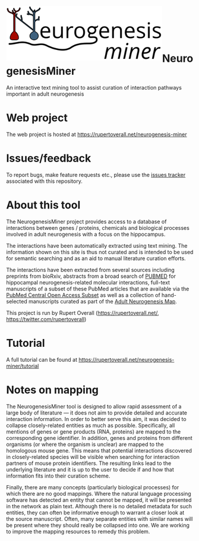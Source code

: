 
<img src="images/NeurogenesisMiner_logo.png" align="left" width="420px">  
<br /><br /><br /><br /><br />

# NeurogenesisMiner
An interactive text mining tool to assist curation of interaction pathways important in adult neurogenesis

# Web project
The web project is hosted at https://rupertoverall.net/neurogenesis-miner

# Issues/feedback
To report bugs, make feature requests etc., please use the [issues tracker](https://github.com/rupertoverall/NeurogenesisMiner/issues) associated with this repository.

# About this tool
The NeurogenesisMiner project provides access to a database of interactions between genes / proteins, chemicals and biological processes involved in adult neurogenesis with a focus on the hippocampus.

The interactions have been automatically extracted using text mining. The information shown on this site is thus not curated and is intended to be used for semantic searching and as an aid to manual literature curation efforts.

The interactions have been extracted from several sources including preprints from bioRxiv, abstracts from a broad search of [PUBMED](https://pubmed.ncbi.nlm.nih.gov/?orig_db=pubmed&term=%28%28%22adult%20neurogenesis%22%29%20OR%20%28%28adult%20OR%20postnatal%29%20AND%20%28%22stem%22%20OR%20%22progenitor%2A%22%20OR%20%22precursor%2A%22%20OR%20%22new%20born%22%29%29%29%20AND%20%28hippocamp%2A%20OR%20%22dentate%20gyrus%22%20OR%20sgz%20OR%20%22subgranular%22%29%20AND%20%28gene%20OR%20transcript%2A%20OR%20protein%20OR%20rna%20OR%20expression%20OR%20receptor%20OR%20agonist%20OR%20antagonist%20OR%20transgen%2A%20OR%20knock%2A%29) for hippocampal neurogenesis-related molecular interactions, full-text manuscripts of a subset of these PubMed articles that are available via the [PubMed Central Open Access Subset](https://www.ncbi.nlm.nih.gov/pmc/tools/textmining/#oasubset) as well as a collection of hand-selected manuscripts curated as part of the [Adult Neurogenesis Map](https://rupertoverall.net/neurogenesis-map).

This project is run by Rupert Overall (https://rupertoverall.net/, https://twitter.com/rupertoverall)

# Tutorial
A full tutorial can be found at https://rupertoverall.net/neurogenesis-miner/tutorial

# Notes on mapping
The NeurogenesisMiner tool is designed to allow rapid assessment of a large body of literature — it does not aim to provide detailed and accurate interaction information. In order to better serve this aim, it was decided to collapse closely-related entities as much as possible. Specifically, all mentions of genes or gene products (RNA, proteins) are mapped to the corresponding gene identifier. In addition, genes and proteins from different organisms (or where the organism is unclear) are mapped to the homologous mouse gene. This means that potential interactions discovered in closely-related species will be visible when searching for interaction partners of mouse protein identifiers. The resulting links lead to the underlying literature and it is up to the user to decide if and how that information fits into their curation scheme.

Finally, there are many concepts (particularly biological processes) for which there are no good mappings. Where the natural language processing software has detected an entity that cannot be mapped, it will be presented in the network as plain text. Although there is no detailed metadata for such entities, they can often be informative enough to warrant a closer look at the source manuscript. Often, many separate entities with similar names will be present where they should really be collapsed into one. We are working to improve the mapping resources to remedy this problem.
